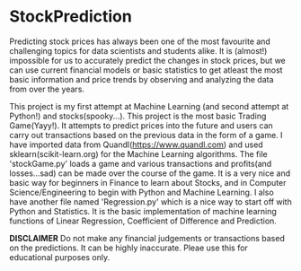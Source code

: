 # StockPrediction

Predicting stock prices has always been one of the most favourite and challenging topics for data scientists and students
alike. It is (almost!) impossible for us to accurately predict the changes in stock prices, but we can use current financial models or basic statistics to get atleast the most basic information and price trends by observing and analyzing the data from over the years.

This project is my first attempt at Machine Learning (and second attempt at Python!) and stocks(spooky...). This project is the most basic Trading Game(Yayy!). It attempts to predict prices into the future and users can carry out transactions based on the previous data in the form of a game. I have imported data from Quandl(https://www.quandl.com) and used sklearn(scikit-learn.org) for the Machine Learning algorithms. The file 'stockGame.py' loads a game and various transactions and profits(and losses...sad) can be made over the course of the game. 
It is a very nice and basic way for beginners in Finance to learn about Stocks, and in Computer Science/Engineering to begin with Python and Machine Learning.
I also have another file named 'Regression.py' which is a nice way to start off with Python and Statistics. It is the basic implementation of machine learning functions of Linear Regression, Coefficient of Difference and Prediction. 

**DISCLAIMER** Do not make any financial judgements or transactions based on the predictions. It can be highly inaccurate. Pleae use this for educational purposes only.
